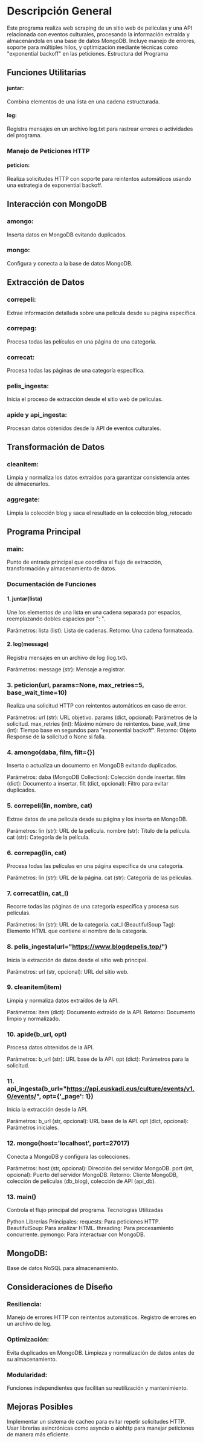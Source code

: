 # Descripción General

Este programa realiza web scraping de un sitio web de películas y una API relacionada con eventos culturales, procesando la información extraída y almacenándola en una base de datos MongoDB. Incluye manejo de errores, soporte para múltiples hilos, y optimización mediante técnicas como "exponential backoff" en las peticiones.
Estructura del Programa

## Funciones Utilitarias

#### juntar: 
Combina elementos de una lista en una cadena estructurada.
    
#### log: 
Registra mensajes en un archivo log.txt para rastrear errores o actividades del programa.

### Manejo de Peticiones HTTP
#### peticion:
Realiza solicitudes HTTP con soporte para reintentos automáticos usando una estrategia de exponential backoff.

## Interacción con MongoDB
### amongo: 
Inserta datos en MongoDB evitando duplicados.
### mongo: 
Configura y conecta a la base de datos MongoDB.

## Extracción de Datos
### correpeli: 
Extrae información detallada sobre una película desde su página específica.
### correpag: 
Procesa todas las películas en una página de una categoría.
### correcat: 
Procesa todas las páginas de una categoría específica.
### pelis_ingesta: 
Inicia el proceso de extracción desde el sitio web de películas.
### apide y api_ingesta: 
Procesan datos obtenidos desde la API de eventos culturales.

## Transformación de Datos
### cleanitem: 
Limpia y normaliza los datos extraídos para garantizar consistencia antes de almacenarlos.
### aggregate:
Limpia la colección blog y saca el resultado en la colección blog_retocado

## Programa Principal
### main: 
Punto de entrada principal que coordina el flujo de extracción, transformación y almacenamiento de datos.

### Documentación de Funciones
#### 1. juntar(lista)

Une los elementos de una lista en una cadena separada por espacios, reemplazando dobles espacios por ": ".

Parámetros:
	lista (list): Lista de cadenas.
Retorno: Una cadena formateada.

#### 2. log(message)

Registra mensajes en un archivo de log (log.txt).

Parámetros:
	message (str): Mensaje a registrar.

### 3. peticion(url, params=None, max_retries=5, base_wait_time=10)

Realiza una solicitud HTTP con reintentos automáticos en caso de error.

Parámetros:
	url (str): URL objetivo.
	params (dict, opcional): Parámetros de la solicitud.
	max_retries (int): Máximo número de reintentos.
	base_wait_time (int): Tiempo base en segundos para "exponential backoff".
Retorno: Objeto Response de la solicitud o None si falla.

### 4. amongo(daba, film, filt={})

Inserta o actualiza un documento en MongoDB evitando duplicados.

Parámetros:
	daba (MongoDB Collection): Colección donde insertar.
	film (dict): Documento a insertar.
	filt (dict, opcional): Filtro para evitar duplicados.

### 5. correpeli(lin, nombre, cat)

Extrae datos de una película desde su página y los inserta en MongoDB.

Parámetros:
	lin (str): URL de la película.
	nombre (str): Título de la película.
	cat (str): Categoría de la película.

### 6. correpag(lin, cat)

Procesa todas las películas en una página específica de una categoría.

Parámetros:
	lin (str): URL de la página.
	cat (str): Categoría de las películas.

### 7. correcat(lin, cat_l)

Recorre todas las páginas de una categoría específica y procesa sus películas.

Parámetros:
	lin (str): URL de la categoría.
	cat_l (BeautifulSoup Tag): Elemento HTML que contiene el nombre de la categoría.

### 8. pelis_ingesta(url="https://www.blogdepelis.top/")

Inicia la extracción de datos desde el sitio web principal.

Parámetros:
	url (str, opcional): URL del sitio web.

### 9. cleanitem(item)

Limpia y normaliza datos extraídos de la API.

Parámetros:
	item (dict): Documento extraído de la API.
Retorno: Documento limpio y normalizado.

### 10. apide(b_url, opt)

Procesa datos obtenidos de la API.

Parámetros:
	b_url (str): URL base de la API.
	opt (dict): Parámetros para la solicitud.

### 11. api_ingesta(b_url="https://api.euskadi.eus/culture/events/v1.0/events/", opt={'_page': 1})

Inicia la extracción desde la API.

Parámetros:
	b_url (str, opcional): URL base de la API.
	opt (dict, opcional): Parámetros iniciales.

### 12. mongo(host='localhost', port=27017)

Conecta a MongoDB y configura las colecciones.

Parámetros:
	host (str, opcional): Dirección del servidor MongoDB.
	port (int, opcional): Puerto del servidor MongoDB.
Retorno: Cliente MongoDB, colección de películas (db_blog), colección de API (api_db).

### 13. main()

Controla el flujo principal del programa.
Tecnologías Utilizadas

Python Librerías Principales:
	requests: Para peticiones HTTP.
	BeautifulSoup: Para analizar HTML.
	threading: Para procesamiento concurrente.
	pymongo: Para interactuar con MongoDB.

## MongoDB:
Base de datos NoSQL para almacenamiento.

## Consideraciones de Diseño

### Resiliencia:
Manejo de errores HTTP con reintentos automáticos.
Registro de errores en un archivo de log.

### Optimización:
Evita duplicados en MongoDB.
Limpieza y normalización de datos antes de su almacenamiento.

### Modularidad:
Funciones independientes que facilitan su reutilización y mantenimiento.

## Mejoras Posibles

Implementar un sistema de cacheo para evitar repetir solicitudes HTTP.
Usar librerías asincrónicas como asyncio o aiohttp para manejar peticiones de manera más eficiente.
